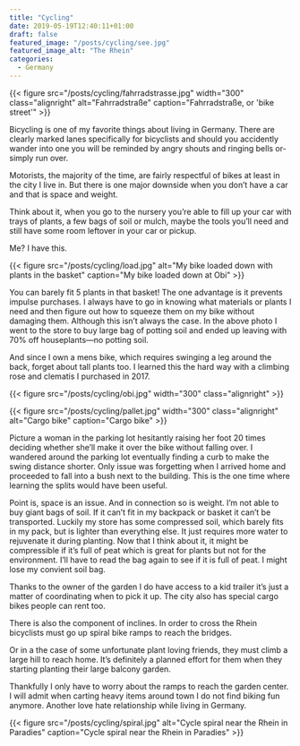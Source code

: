```yaml
---
title: "Cycling"
date: 2019-05-19T12:40:11+01:00
draft: false
featured_image: "/posts/cycling/see.jpg"
featured_image_alt: "The Rhein"
categories:
  - Germany
---
```

{{< figure src="/posts/cycling/fahrradstrasse.jpg" width="300" class="alignright" alt="Fahrradstraße" caption="Fahrradstraße, or 'bike street'" >}}

Bicycling is one of my favorite things about living in Germany. There are clearly marked lanes specifically for bicyclists and should you accidently wander into one you will be reminded by angry shouts and ringing bells or- simply run over.

Motorists, the majority of the time, are fairly respectful of bikes at least in the city I live in. But there is one major downside when you don’t have a car and that is space and weight.

Think about it, when you go to the nursery you’re able to fill up your car with trays of plants, a few bags of soil or mulch, maybe the tools you’ll need and still have some room leftover in your car or pickup.

Me? I have this.

{{< figure src="/posts/cycling/load.jpg" alt="My bike loaded down with plants in the basket" caption="My bike loaded down at Obi" >}}

You can barely fit 5 plants in that basket! The one advantage is it prevents impulse purchases. I always have to go in knowing what materials or plants I need and then figure out how to squeeze them on my bike without damaging them. Although this isn’t always the case. In the above photo I went to the store to buy large bag of potting soil and ended up leaving with 70% off houseplants—no potting soil.

And since I own a mens bike, which requires swinging a leg around the back, forget about tall plants too. I learned this the hard way with a climbing rose and clematis I purchased in 2017.

{{< figure src="/posts/cycling/obi.jpg" width="300" class="alignright" >}}

{{< figure src="/posts/cycling/pallet.jpg" width="300" class="alignright" alt="Cargo bike" caption="Cargo bike" >}}

Picture a woman in the parking lot hesitantly raising her foot 20 times deciding whether she’ll make it over the bike without falling over. I wandered around the parking lot eventually finding a curb to make the swing distance shorter. Only issue was forgetting when I arrived home and proceeded to fall into a bush next to the building. This is the one time where learning the splits would have been useful.

Point is, space is an issue. And in connection so is weight. I’m not able to buy giant bags of soil. If it can’t fit in my backpack or basket it can’t be transported. Luckily my store has some compressed soil, which barely fits in my pack, but is lighter than everything else. It just requires more water to rejuvenate it during planting. Now that I think about it, it might be compressible if it’s full of peat which is great for plants but not for the environment. I’ll have to read the bag again to see if it is full of peat. I might lose my convient soil bag.

Thanks to the owner of the garden I do have access to a kid trailer it’s just a matter of coordinating when to pick it up. The city also has special cargo bikes people can rent too.

There is also the component of inclines. In order to cross the Rhein bicyclists must go up spiral bike ramps to reach the bridges.

Or in a the case of some unfortunate plant loving friends, they must climb a large hill to reach home. It’s definitely a planned effort for them when they starting planting their large balcony garden.

Thankfully I only have to worry about the ramps to reach the garden center. I will admit when carting heavy items around town I do not find biking fun anymore. Another love hate relationship while living in Germany.

{{< figure src="/posts/cycling/spiral.jpg" alt="Cycle spiral near the Rhein in Paradies" caption="Cycle spiral near the Rhein in Paradies"  >}}
